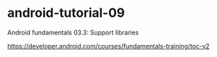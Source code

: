 # android-tutorial-09

Android fundamentals 03.3: Support libraries

https://developer.android.com/courses/fundamentals-training/toc-v2

